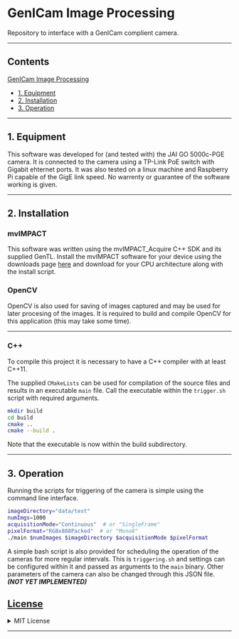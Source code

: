 # GenICam Image Processing

Repository to interface with a GenICam complient camera.

---

## Contents

[GenICam Image Processing](#genicam-image-processing)

- [1. Equipment](#1-equipment)
- [2. Installation](#2-installation)
- [3. Operation](#3-operation)

---

## 1. Equipment

This software was developed for (and tested with) the JAI GO 5000c-PGE camera. It is connected to the camera using a TP-Link PoE switch with Gigabit ehternet ports. It was also tested on a linux machine and Raspberry Pi capable of the GigE link speed. No warrenty or guarantee of the software working is given.

---

## 2. Installation

### mvIMPACT

This software was written using the mvIMPACT_Acquire C++ SDK and its supplied GenTL.
Install the mvIMPACT software for your device using the downloads page [here](http://static.matrix-vision.com/mvIMPACT_Acquire/2.45.0/) and download for your CPU architecture along with the install script.

### OpenCV

OpenCV is also used for saving of images captured and may be used for later procesing of the images. It is required to build and compile OpenCV for this application (this may take some time).

---

### C++

To compile this project it is necessary to have a C++ compiler with at least C++11.

The supplied `CMakeLists` can be used for compilation of the source files and results in an executable `main` file. Call the executable within the `trigger.sh` script with required arguments.

```bash
mkdir build
cd build
cmake ..
cmake --build .
```

Note that the executable is now within the build subdirectory.

---

## 3. Operation

Running the scripts for triggering of the camera is simple using the command line interface.

```bash
imageDirectory="data/test"
numImgs=1000
acquisitionMode="Continuous"  # or "SingleFrame"
pixelFormat="RGBx888Packed"  # or "Mono8"
./main $numImages $imageDirectory $acquisitionMode $pixelFormat
```

A simple bash script is also provided for scheduling the operation of the cameras for more regular intervals. This is `triggering.sh` and settings can be configured within it and passed as arguments to the `main` binary. Other parameters of the camera can also be changed through this JSON file. ***(NOT YET IMPLEMENTED)***

## [License](LICENSE)

<details>
<summary>MIT License</summary>

Copyright (c) 2021 Ryan Smith

Permission is hereby granted, free of charge, to any person obtaining a copy
of this software and associated documentation files (the "Software"), to deal
in the Software without restriction, including without limitation the rights
to use, copy, modify, merge, publish, distribute, sublicense, and/or sell
copies of the Software, and to permit persons to whom the Software is
furnished to do so, subject to the following conditions:

The above copyright notice and this permission notice shall be included in all
copies or substantial portions of the Software.

THE SOFTWARE IS PROVIDED "AS IS", WITHOUT WARRANTY OF ANY KIND, EXPRESS OR
IMPLIED, INCLUDING BUT NOT LIMITED TO THE WARRANTIES OF MERCHANTABILITY,
FITNESS FOR A PARTICULAR PURPOSE AND NONINFRINGEMENT. IN NO EVENT SHALL THE
AUTHORS OR COPYRIGHT HOLDERS BE LIABLE FOR ANY CLAIM, DAMAGES OR OTHER
LIABILITY, WHETHER IN AN ACTION OF CONTRACT, TORT OR OTHERWISE, ARISING FROM,
OUT OF OR IN CONNECTION WITH THE SOFTWARE OR THE USE OR OTHER DEALINGS IN THE
SOFTWARE.
</details>

---
